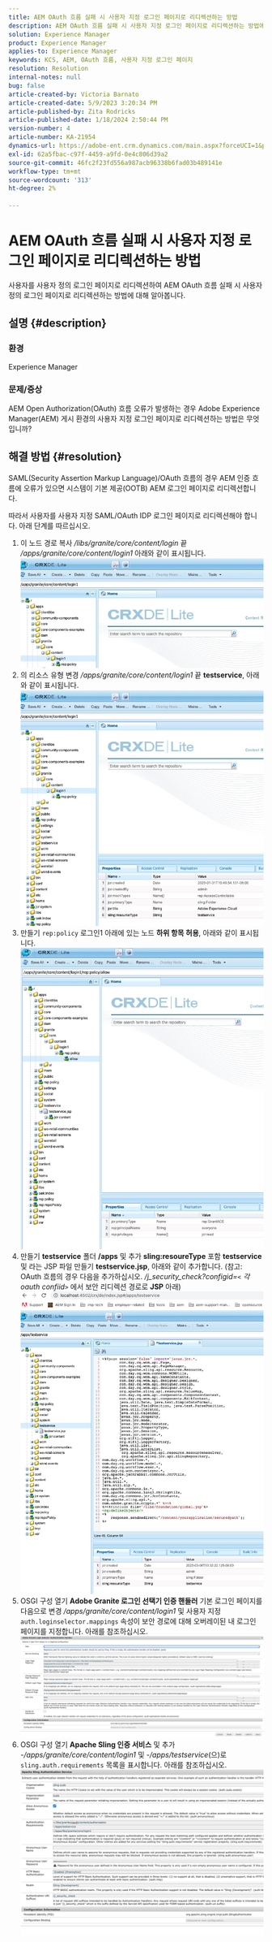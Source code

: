 ```yaml
---
title: AEM OAuth 흐름 실패 시 사용자 지정 로그인 페이지로 리디렉션하는 방법
description: AEM OAuth 흐름 실패 시 사용자 지정 로그인 페이지로 리디렉션하는 방법에 대해 알아봅니다.
solution: Experience Manager
product: Experience Manager
applies-to: Experience Manager
keywords: KCS, AEM, OAuth 흐름, 사용자 지정 로그인 페이지
resolution: Resolution
internal-notes: null
bug: false
article-created-by: Victoria Barnato
article-created-date: 5/9/2023 3:20:34 PM
article-published-by: Zita Rodricks
article-published-date: 1/18/2024 2:50:44 PM
version-number: 4
article-number: KA-21954
dynamics-url: https://adobe-ent.crm.dynamics.com/main.aspx?forceUCI=1&pagetype=entityrecord&etn=knowledgearticle&id=08a22b08-7dee-ed11-8849-6045bd0065b6
exl-id: 62a5fbac-c97f-4459-a9fd-0e4c806d39a2
source-git-commit: 46fc2f23fd556a987acb96338b6fad03b489141e
workflow-type: tm+mt
source-wordcount: '313'
ht-degree: 2%

---
```


# AEM OAuth 흐름 실패 시 사용자 지정 로그인 페이지로 리디렉션하는 방법


사용자를 사용자 정의 로그인 페이지로 리디렉션하여 AEM OAuth 흐름 실패 시 사용자 정의 로그인 페이지로 리디렉션하는 방법에 대해 알아봅니다.

## 설명 {#description}


### <b>환경</b>

Experience Manager



### <b>문제/증상</b>

AEM Open Authorization(OAuth) 흐름 오류가 발생하는 경우 Adobe Experience Manager(AEM) 게시 환경의 사용자 지정 로그인 페이지로 리디렉션하는 방법은 무엇입니까?


## 해결 방법 {#resolution}


SAML(Security Assertion Markup Language)/OAuth 흐름의 경우 AEM 인증 흐름에 오류가 있으면 시스템이 기본 제공(OOTB) AEM 로그인 페이지로 리디렉션합니다.

따라서 사용자를 사용자 지정 SAML/OAuth IDP 로그인 페이지로 리디렉션해야 합니다. 아래 단계를 따르십시오.

1. 이 노드 경로 복사 */libs/granite/core/content/login* 끝 */apps/granite/core/content/login1* 아래와 같이 표시됩니다.![](assets/704db5a9-53eb-ed11-a7c6-6045bd006e5a.png)
2. 의 리소스 유형 변경 */apps/granite/core/content/login1* 끝 <b>testservice</b>, 아래와 같이 표시됩니다.![](assets/25e0ebb5-ede4-ed11-a7c7-6045bd006a22.png)
3. 만들기 `rep:policy` 로그인1 아래에 있는 노드 <b>하위 항목 허용</b>, 아래와 같이 표시됩니다.![](assets/cc0347ce-ede4-ed11-a7c7-6045bd006a22.png)
4. 만들기 <b>testservice</b> 폴더 <b>/apps</b> 및 추가 <b>sling:resoureType</b> 포함 <b>testservice</b> 및 라는 JSP 파일 만들기 <b>testservice.jsp</b>, 아래와 같이 추가합니다. (참고: OAuth 흐름의 경우 다음을 추가하십시오. */j_security_check?configid=`<` 각 oauth confiid`>`* 에서 보안 리디렉션 경로로 <b>JSP</b> 아래)![](assets/aec657e1-ede4-ed11-a7c7-6045bd006a22.png)
5. OSGI 구성 열기 <b>Adobe Granite 로그인 선택기 인증 핸들러</b> 기본 로그인 페이지를 다음으로 변경 */apps/granite/core/content/login1* 및 사용자 지정 `auth.loginselector.mappings` 속성이 보안 경로에 대해 오버레이된 내 로그인 페이지를 지정합니다. 아래를 참조하십시오.![](assets/b45869f6-ede4-ed11-a7c7-6045bd006a22.png)
6. OSGI 구성 열기 <b>Apache Sling 인증 서비스</b> 및 추가 *-/apps/granite/core/content/login1* 및 *-/apps/testservice*(으)로 `sling.auth.requirements` 목록을 표시합니다. 아래를 참조하십시오.![](assets/494fad08-eee4-ed11-a7c7-6045bd006a22.png)
